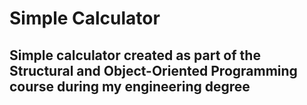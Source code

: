 # Simple Calculator  
Simple calculator created as part of the Structural and Object-Oriented Programming course during my engineering degree
-
